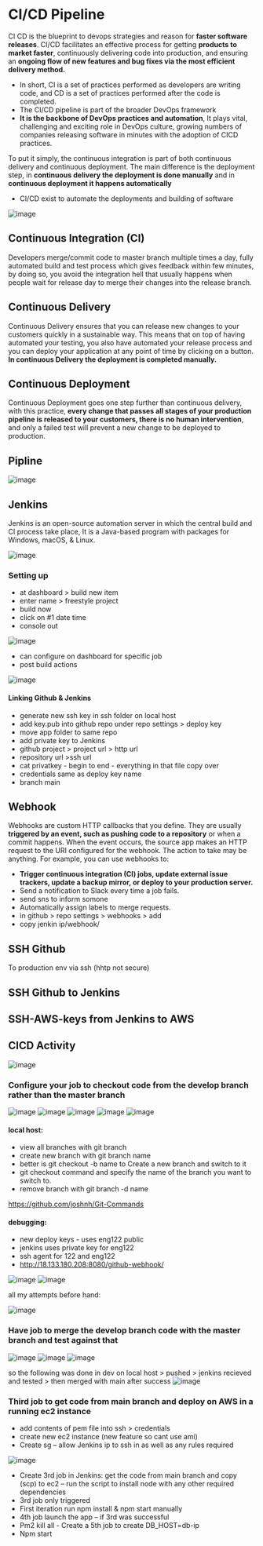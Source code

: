 # CI/CD Pipeline

CI CD is the blueprint to devops strategies and reason for **faster software releases**. CI/CD facilitates an effective process for getting **products to market faster**, continuously delivering code into production, and ensuring an **ongoing flow of new features and bug fixes via the most efficient delivery method.**
- In short, CI is a set of practices performed as developers are writing code, and CD is a set of practices performed after the code is completed.
- The CI/CD pipeline is part of the broader DevOps framework
- **It is the backbone of DevOps practices and automation**, It plays vital, challenging and exciting role in DevOps culture, growing numbers of companies releasing software in minutes with the adoption of CICD practices.

To put it simply, the continuous integration is part of both continuous delivery and continuous deployment. The main difference is the deployment step, in **continuous delivery the deployment is done manually** and in **continuous deployment it happens automatically**
- CI/CD exist to automate the deployments and building of software

![image](https://user-images.githubusercontent.com/104793540/187963750-f3c11787-1e12-4fd6-ab3f-927099002c47.png)

## Continuous Integration (CI)
Developers merge/commit code to master branch multiple times a day, fully automated build and test process which gives feedback within few minutes, by doing so, you avoid the integration hell that usually happens when people wait for release day to merge their changes into the release branch.

## Continuous Delivery
Continuous Delivery ensures that you can release new changes to your customers quickly in a sustainable way. This means that on top of having automated your testing, you also have automated your release process and you can deploy your application at any point of time by clicking on a button. **In continuous Delivery the deployment is completed manually.**


## Continuous Deployment 
Continuous Deployment goes one step further than continuous delivery, with this practice, **every change that passes all stages of your production pipeline is released to your customers, there is no human intervention**, and only a failed test will prevent a new change to be deployed to production.

## Pipline 

![image](https://user-images.githubusercontent.com/104793540/187894786-00bf110b-5b88-4612-8e1f-fb10a230eec4.png)

## Jenkins 

Jenkins is an open-source automation server in which the central build and CI process take place, It is a Java-based program with packages for Windows, macOS, & Linux.

![image](https://user-images.githubusercontent.com/104793540/187895244-e8d9c5da-eb4b-471a-b555-6b502e94b0f1.png)

### Setting up
- at dashboard > build new item 
- enter name > freestyle project 
- build now 
- click on #1 date time 
- console out

![image](https://user-images.githubusercontent.com/104793540/187897309-ebd980d2-7090-4d06-95ad-22c0bc4e850c.png)

- can configure on dashboard for specific job
- post build actions

![image](https://user-images.githubusercontent.com/104793540/187898644-a0a51831-18a3-41d4-a9e6-9d65cbe63fbb.png)

#### Linking Github & Jenkins
- generate new ssh key in ssh folder on local host
- add key.pub into github repo under repo settings > deploy key 
- move app folder to same repo 
- add private key to Jenkins 
- github project > project url > http url  
- repository url >ssh url 
- cat privatkey - begin to end - everything in that file copy over 
- credentials same as deploy key name 
- branch main 

## Webhook 
Webhooks are custom HTTP callbacks that you define. They are usually **triggered by an event, such as pushing code to a repository** or when a commit happens. When the event occurs, the source app makes an HTTP request to the URI configured for the webhook. The action to take may be anything. For example, you can use webhooks to:

- **Trigger continuous integration (CI) jobs, update external issue trackers, update a backup mirror, or deploy to your production server.**
- Send a notification to Slack every time a job fails.
- send sns to inform somone 
- Automatically assign labels to merge requests.
- in github > repo settings > webhooks > add
- copy jenkin ip/webhook/


## SSH Github 
To production env via ssh (hhtp not secure)
## SSH Github to Jenkins 
## SSH-AWS-keys from Jenkins to AWS


## CICD Activity

![image](https://user-images.githubusercontent.com/104793540/188112377-d4a52873-4ade-4e77-ba55-7b3336b36935.png)

 ### Configure your job to checkout code from the develop branch rather than the master branch
 
![image](https://user-images.githubusercontent.com/104793540/187959113-ea43616b-d45a-4c85-8fc2-63a91ffa73b0.png)
![image](https://user-images.githubusercontent.com/104793540/187959157-9686174a-9824-46a8-bb30-9434e4126ff9.png)
![image](https://user-images.githubusercontent.com/104793540/187959212-fd0c378d-96f9-40bf-ad7b-f8a18d753d39.png)
![image](https://user-images.githubusercontent.com/104793540/187959281-fda4d5a5-fc0d-4001-a35f-281519b0efdb.png)
![image](https://user-images.githubusercontent.com/104793540/187959440-2980d45d-4b77-4f93-9c2a-c0e21bb736d1.png)

#### local host:
- view all branches with git branch 
- create new branch with git branch name 
- better is git checkout -b name to	Create a new branch and switch to it
- git checkout command and specify the name of the branch you want to switch to.
- remove branch with git branch -d name

https://github.com/joshnh/Git-Commands

#### debugging:
- new deploy keys - uses eng122 public
- jenkins uses private key for eng122
- ssh agent for 122 and eng122
- http://18.133.180.208:8080/github-webhook/

![image](https://user-images.githubusercontent.com/104793540/187960069-e6bb5d89-10f8-45ab-ad27-f423270d8925.png)
![image](https://user-images.githubusercontent.com/104793540/187959002-a5cda70d-7229-4354-a11e-1b2398c1f5d4.png)

all my attempts before hand:

![image](https://user-images.githubusercontent.com/104793540/187960161-c74aa057-354e-46d3-8ddb-b8bed17610ee.png)

### Have job to merge the develop branch code with the master branch and test against that

![image](https://user-images.githubusercontent.com/104793540/187960543-98dbe58a-685a-43bc-afd5-d78f8df671fe.png)
![image](https://user-images.githubusercontent.com/104793540/187961102-1a9bcf68-8786-401f-9ff1-d379f17e6f3a.png)
![image](https://user-images.githubusercontent.com/104793540/187961330-7525d4e2-7194-4b6d-8407-cbe75e2fa054.png)

so the following was done in dev on local host > pushed > jenkins recieved and tested > then merged with main after success 
![image](https://user-images.githubusercontent.com/104793540/187961463-b53ea776-14ad-4d74-b6fd-76b571367aba.png)

### Third job to get code from main branch and deploy on AWS in a running ec2 instance

- add contents of pem file into ssh > credentials 
- create new ec2 instance (new feature so cant use ami)
- Create sg – allow Jenkins ip to ssh in as well as any rules required 

![image](https://user-images.githubusercontent.com/104793540/188116470-6a777581-2647-4cfd-8b53-f69c17a74f67.png)


- Create 3rd job in Jenkins: get the code from main branch and copy (scp) to ec2 – run the script  to install node with any other required dependencies  
- 3rd job only triggered 
- First iteration run npm install & npm start manually 
- 4th job launch the app – if 3rd was successful 
- Pm2 kill all - Create a 5th job to create DB_HOST=db-ip
- Npm start 

